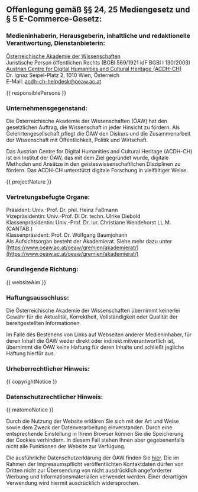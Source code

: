 ## Offenlegung gemäß §§ 24, 25 Mediengesetz und § 5 E-Commerce-Gesetz:

### Medieninhaberin, Herausgeberin, inhaltliche und redaktionelle Verantwortung, Dienstanbieterin:

[Österreichische Akademie der Wissenschaften](https://www.oeaw.ac.at) \
Juristische Person öffentlichen Rechts (BGBl 569/1921 idF BGBl I 130/2003) \
[Austrian Centre for Digital Humanities and Cultural Heritage (ACDH-CH)](https://acdh.oeaw.ac.at) \
Dr. Ignaz Seipel-Platz 2, 1010 Wien, Österreich \
E-Mail: [acdh-ch-helpdesk@oeaw.ac.at](mailto:acdh-ch-helpdesk@oeaw.ac.at)

{{ responsiblePersons }}

### Unternehmensgegenstand:

Die Österreichische Akademie der Wissenschaften (ÖAW) hat den gesetzlichen Auftrag, die Wissenschaft
in jeder Hinsicht zu fördern. Als Gelehrtengesellschaft pflegt die ÖAW den Diskurs und die
Zusammenarbeit der Wissenschaft mit Öffentlichkeit, Politik und Wirtschaft.

Das Austrian Centre for Digital Humanities and Cultural Heritage (ACDH-CH) ist ein Institut der ÖAW,
das mit dem Ziel gegründet wurde, digitale Methoden und Ansätze in den geisteswissenschaftlichen
Disziplinen zu fördern. Das ACDH-CH unterstützt digitale Forschung in vielfältiger Weise.

{{ projectNature }}

### Vertretungsbefugte Organe:

Präsident: Univ.-Prof. Dr. phil. Heinz Faßmann \
Vizepräsidentin: Univ.-Prof. DI Dr. techn. Ulrike Diebold \
Klassenpräsidentin: Univ.-Prof. Dr. iur. Christiane Wendehorst LL.M. (CANTAB.) \
Klassenpräsident: Prof. Dr. Wolfgang Baumjohann \
Als Aufsichtsorgan besteht der Akademierat. Siehe mehr dazu unter
[https://www.oeaw.ac.at/oeaw/gremien/akademierat/](https://www.oeaw.ac.at/oeaw/gremien/akademierat/)

### Grundlegende Richtung:

{{ websiteAim }}

### Haftungsausschluss:

Die Österreichische Akademie der Wissenschaften übernimmt keinerlei Gewähr für die Aktualität,
Korrektheit, Vollständigkeit oder Qualität der bereitgestellten Informationen.

Im Falle des Bestehens von Links auf Webseiten anderer Medieninhaber, für deren Inhalt die ÖAW weder
direkt oder indirekt mitverantwortlich ist, übernimmt die ÖAW keine Haftung für deren Inhalte und
schließt jegliche Haftung hierfür aus.

### Urheberrechtlicher Hinweis:

{{ copyrightNotice }}

### Datenschutzrechtlicher Hinweis:

{{ matomoNotice }}

Durch die Nutzung der Website erklären Sie sich mit der Art und Weise sowie dem Zweck der
Datenverarbeitung einverstanden. Durch eine entsprechende Einstellung in Ihrem Browser können Sie
die Speicherung der Cookies verhindern. In diesem Fall stehen Ihnen aber gegebenenfalls nicht alle
Funktionen der Website zur Verfügung.

Die ausführliche Datenschutzerklärung der ÖAW finden Sie
[hier](https://www.oeaw.ac.at/oeaw/datenschutz). Die im Rahmen der Impressumspflicht
veröffentlichten Kontaktdaten dürfen von Dritten nicht zur Übersendung von nicht ausdrücklich
angeforderter Werbung und Informationsmaterialien verwendet werden. Einer derartigen Verwendung wird
hiermit ausdrücklich widersprochen.
